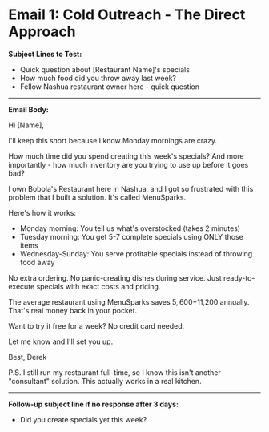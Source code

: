 # Email 1: Cold Outreach - The Direct Approach

**Subject Lines to Test:**
- Quick question about [Restaurant Name]'s specials
- How much food did you throw away last week?
- Fellow Nashua restaurant owner here - quick question

---

**Email Body:**

Hi [Name],

I'll keep this short because I know Monday mornings are crazy.

How much time did you spend creating this week's specials? And more importantly - how much inventory are you trying to use up before it goes bad?

I own Bobola's Restaurant here in Nashua, and I got so frustrated with this problem that I built a solution. It's called MenuSparks.

Here's how it works:
- Monday morning: You tell us what's overstocked (takes 2 minutes)
- Tuesday morning: You get 5-7 complete specials using ONLY those items
- Wednesday-Sunday: You serve profitable specials instead of throwing food away

No extra ordering. No panic-creating dishes during service. Just ready-to-execute specials with exact costs and pricing.

The average restaurant using MenuSparks saves $5,600-$11,200 annually. That's real money back in your pocket.

Want to try it free for a week? No credit card needed.

Let me know and I'll set you up.

Best,
Derek

P.S. I still run my restaurant full-time, so I know this isn't another "consultant" solution. This actually works in a real kitchen.

---

**Follow-up subject line if no response after 3 days:**
- Did you create specials yet this week?